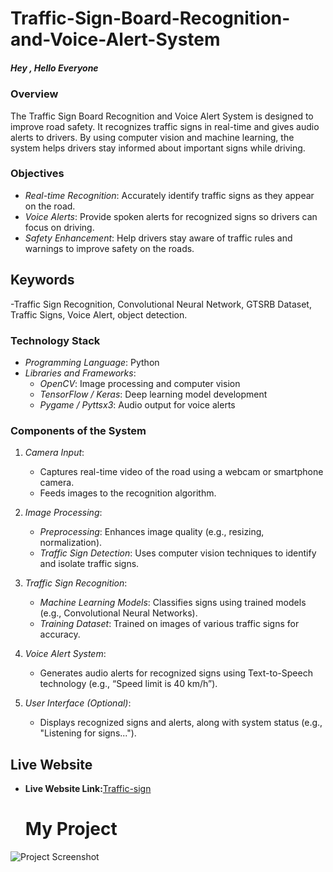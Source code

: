 # Traffic-Sign-Board-Recognition-and-Voice-Alert-System

##### Hey , Hello Everyone

### Overview
The Traffic Sign Board Recognition and Voice Alert System is designed to improve road safety. It recognizes traffic signs in real-time and gives audio alerts to drivers. By using computer vision and machine learning, the system helps drivers stay informed about important signs while driving.

### Objectives
- *Real-time Recognition*: Accurately identify traffic signs as they appear on the road.
- *Voice Alerts*: Provide spoken alerts for recognized signs so drivers can focus on driving.
- *Safety Enhancement*: Help drivers stay aware of traffic rules and warnings to improve safety on the roads.

## Keywords
-Traffic Sign Recognition, Convolutional Neural Network, GTSRB Dataset, Traffic Signs, Voice Alert, object detection.
### Technology Stack

- *Programming Language*: Python
- *Libraries and Frameworks*:
  - *OpenCV*: Image processing and computer vision
  - *TensorFlow / Keras*: Deep learning model development
  - *Pygame / Pyttsx3*: Audio output for voice alerts
### Components of the System

1. *Camera Input*:
   - Captures real-time video of the road using a webcam or smartphone camera.
   - Feeds images to the recognition algorithm.

2. *Image Processing*:
   - *Preprocessing*: Enhances image quality (e.g., resizing, normalization).
   - *Traffic Sign Detection*: Uses computer vision techniques to identify and isolate traffic signs.

3. *Traffic Sign Recognition*:
   - *Machine Learning Models*: Classifies signs using trained models (e.g., Convolutional Neural Networks).
   - *Training Dataset*: Trained on images of various traffic signs for accuracy.

4. *Voice Alert System*:
   - Generates audio alerts for recognized signs using Text-to-Speech technology (e.g., “Speed limit is 40 km/h”).
  
5. *User Interface (Optional)*:
   - Displays recognized signs and alerts, along with system status (e.g., "Listening for signs...").
  
## Live Website 
- **Live Website Link:**[Traffic-sign](http://127.0.0.1:5000/)

  # My Project

![Project Screenshot](https://raw.githubusercontent.com/username/repository/branch/image.png)


